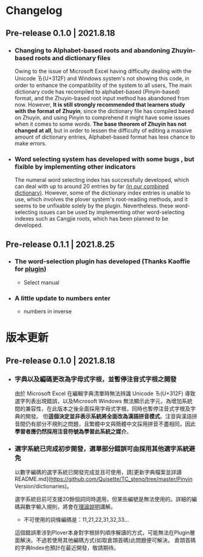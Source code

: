 # Changelog

## Pre-release 0.1.0 | 2021.8.18

* ### Changing to Alphabet-based roots and abandoning Zhuyin-based roots and dictionary files

  Owing to the issue of Microsoft Excel having difficulty dealing with the Unicode ㄯ(U+312F) and Windows system's not showing this code, in order to enhance the compatibility of the system to all users, The main dictionary code has recompiled to alphabet-based (Pinyin-based) format, and the Zhuyin-based root input method has abandoned from now. 
  However, **It is still strongly recommended that learners study with the format of Zhuyin**, since the dictionary file has compiled based on Zhuyin, and using Pinyin to comprehend it might have some issues when it comes to some words.
  **The base theorem of Zhuyin has not changed at all**, but in order to lessen the difficulty of editing a massive amount of dictionary entries, Alphabet-based format has less chance to make errors. 

* ### Word selecting  system has developed with some bugs , but fixible by implementing other indicators

  The numeral word selecting index has successfully developed, which can deal with up to around 20 entries by far [(in our combined dictionary)](https://github.com/Quisette/TC_steno/tree/master/Pinyin%20Version/dictionaries). 
  However, some of the dictionary index entries is unable to use, which involves the plover system's root-reading methods, and it seems to be unfixable solely by the plugin.
  Nevertheless. these word-selecting issues can be used by implementing other word-selecting indexes such as Cangjie roots, which has been planned to be developed. 

## Pre-release 0.1.1 | 2021.8.25

* ### The word-selection plugin has developed (Thanks Kaoffie for [plugin](https://github.com/Kaoffie/plover_next_stroke))

  * Select manual

* ### A little update to numbers enter

  * numbers in inverse 


# 版本更新

## Pre-release 0.1.0 | 2021.8.18

* ### 字典以及編碼更改為字母式字根，並暫停注音式字根之開發

  由於 Microsoft Excel 在編輯字典清單時無法辨識 Unicode ㄯ(U+312F) 導致選字列表出現錯誤，以及Microsoft Windows 無法顯示此字元，為增加系統間的兼容性，在此版本之後全面採用字母式字根，同時也暫停注音式字根及字典的開發。
  但**這個決定並非表示系統將全面改為漢語拼音模式**。注音與漢語拼音間仍有部分不規則之問題，且繁體中文與簡體中文採用拼音不盡相同，因此**學習者應仍然採用注音符號為學習此系統之媒介**。

* ### 選字系統已完成初步開發，選單部分錯誤可由採用其他選字系統避免

  以數字編碼的選字系統已開發完成並且可使用，請[更新字典檔案並詳讀README.md](https://github.com/Quisette/TC_steno/tree/master/Pinyin Version/dictionaries)。

  選字系統目前可支援20餘個詞同時選用，但某些編號是無法使用的。詳細的編碼與數字輸入規則，將會在[理論說明](https://github.com/Quisette/TC_steno/blob/master/Theory%20Introduction.md)講解。

  * 不可使用的詞條編碼是：11,21,22,31,32,33...

  這個錯誤牽涉到Plover本身對字根排列順序解讀的方式，可能無法在Plugin層面解決。不過若使用其他編碼方式(如取倉頡首碼)此問題便可解決。
  倉頡首碼的字典Index也預計在最近開發，敬請期待。

  